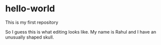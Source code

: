 # hello-world
This is my first repository

So I guess this is what editing looks like. My name is Rahul and I have an unusually shaped skull.
